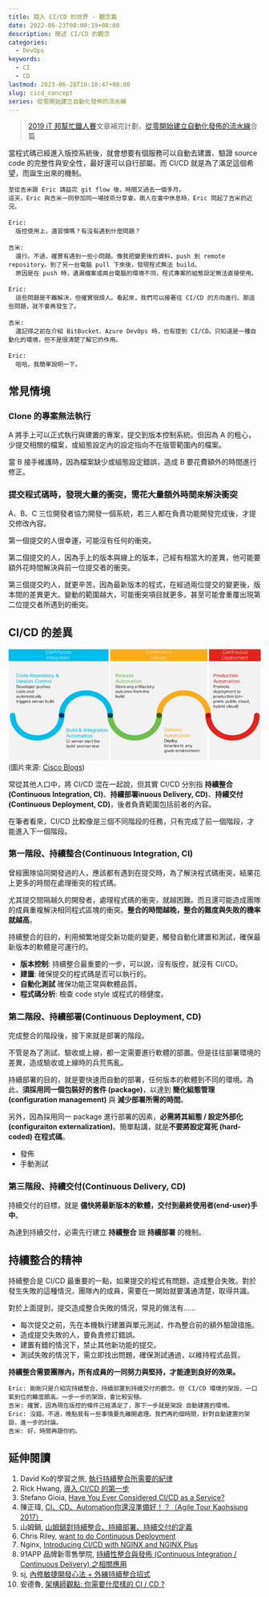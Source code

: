 ```yaml
---
title: 踏入 CI/CD 的世界 - 觀念篇
date: 2022-06-23T00:00:19+08:00
description: 簡述 CI/CD 的觀念
categories:
  - DevOps
keywords:
  - CI
  - CD
lastmod: 2023-06-28T10:10:47+08:00
slug: cicd_concept
series: 從零開始建立自動化發佈的流水線
---
```


> [2019 iT 邦幫忙鐵人賽](https://ithelp.ithome.com.tw/users/20107551/ironman/1906)文章補完計劃，[從零開始建立自動化發佈的流水線](../build-ci-cd-from-scratch/index.md)合篇

當程式碼已經進入版控系統後，就會想要有個服務可以自動去建置、驗證 source code 的完整性與安全性，最好還可以自行部屬。而 CI/CD 就是為了滿足這個希望，而誕生出來的機制。

<!--more-->

```chat
至從吉米跟 Eric 請益完 git flow 後，時間又過去一個多月。
這天，Eric 與吉米一同參加同一場技術分享會。兩人在會中休息時，Eric 問起了吉米的近況。

Eric:
  版控使用上，還習慣嗎？有沒有遇到什麼問題？

吉米:
  還行。不過，確實有遇到一些小問題。像我把變更後的資料，push 到 remote repository。到了另一台電腦 pull 下來後，發現程式無法 build。
  原因是在 push 時，遺漏檔案或兩台電腦的環境不同，程式專案的組態設定無法直接使用。

Eric:
  這些問題是不難解決，但確實很煩人。看起來，我們可以接著往 CI/CD 的方向進行。那這些問題，就不會再發生了。

吉米:
  還記得之前在介紹 BitBucket、Azure DevOps 時，也有提到 CI/CD。只知道是一種自動化的環境，但不是很清楚了解它的作用。

Eric:
  哈哈，我簡單說明一下。
```

## 常見情境

### Clone 的專案無法執行

  A 將手上可以正式執行與建置的專案，提交到版本控制系統。但因為 A 的粗心，少提交相關的檔案，或組態設定內的設定指向不在版管範圍內的檔案。

  當 B 接手維護時，因為檔案缺少或組態設定錯誤，造成 B 要花費額外的時間進行修正。

### 提交程式碼時，發現大量的衝突，需花大量額外時間來解決衝突

  A、B、C 三位開發者協力開發一個系統，若三人都在負責功能開發完成後，才提交修改內容。

  第一個提交的人很幸運，可能沒有任何的衝突。

  第二個提交的人，因為手上的版本與線上的版本，己經有相當大的差異，他可能要額外花時間解決與前一位提交者的衝突。

  第三個提交旳人，就更辛苦。因為最新版本的程式，在經過兩位提交的變更後，版本間的差異更大。變動的範圍越大，可能衝突項目就更多。甚至可能會重覆出現第二位提交者所遇到的衝突。

## CI/CD 的差異

![CI/CD process](./images/cicd_flow.png)
(圖片來源: [Cisco Blogs](https://blogs.cisco.com/cloud/have-you-ever-considered-ci-cd-as-a-service))

常從其他人口中，將 CI/CD 混在一起說，但其實 CI/CD 分別指 **持續整合(Continuous Integration, CI)**、**持續部署inuous Delivery, CD)**、**持續交付(Continuous Deployment, CD)**，後者負責範圍包括前者的內容。

在筆者看來，CI/CD 比較像是三個不同階段的任務，只有完成了前一個階段，才能進入下一個階段。

### 第一階段、持續整合(Continuous Integration, CI)

曾經團隊協同開發過的人，應該都有遇到在提交時，為了解決程式碼衝突，結果花上更多的時間在處理衝突的程式碼。

尤其提交間隔越久的開發者，處理程式碼的衝突，就越困難。而且還可能造成團隊的成員重複解決相同程式區塊的衝突。**整合的時間越晚，整合的難度與失敗的機率就越高**。

持續整合的目的，利用頻繁地提交新功能的變更，觸發自動化建置和測試，確保最新版本的軟體是可運行的。

* **版本控制**: 持續整合最重要的一步，可以說，沒有版控，就沒有 CI/CD。
* **建置**: 確保提交的程式碼是否可以執行的。
* **自動化測試** 確保功能正常與軟體品質。
* **程式碼分析**: 檢查 code style 或程式的穩健度。

### 第二階段、持續部署(Continuous Deployment, CD)

完成整合的階段後，接下來就是部署的階段。

不管是為了測試、驗收或上線，都一定需要進行軟體的部置。但是往往部署環境的差異，造成驗收或上線時的兵荒馬亂。

持續部署的目的，就是要快速而自動的部署，任何版本的軟體到不同的環境。為此，**須採用同一個包裝好的套件 (package)**，以達到 **簡化組態管理(configuration management)** 與 **減少部署所需的時間**。

另外，因為採用同一 package 進行部署的因素，**必需將其組態 / 設定外部化 (configuraiton externalization)**。簡單點講，就是**不要將設定寫死 (hard-coded) 在程式碼**。

* 發佈
* 手動測試

### 第三階段、持續交付(Continuous Delivery, CD)

持續交付的目標，就是 **儘快將最新版本的軟體，交付到最終使用者(end-user)手中**。

為達到持續交付，必需先行建立 **持續整合** 跟 **持續部署** 的機制。

## 持續整合的精神

持續整合是 CI/CD 最重要的一點，如果提交的程式有問題，造成整合失敗。對於發生失敗的這種情況，團隊內的成員，需要在一開始就要溝通清楚，取得共識。

對於上面提到，提交造成整合失敗的情況，常見的做法有……

* 每次提交之前，先在本機執行建置與單元測試，作為整合前的額外驗證措施。
* 造成提交失敗的人，要負責修訂錯誤。
* 建置有錯的情況下，禁止其他新功能的提交。
* 測試失敗的情況下，需立即找出問題，確保測試通過，以維持程式品質。

**持續整合需要團隊內，所有成員的一同努力與堅持，才能達到良好的效果。**

```chat
Eric: 剛剛只是介紹完持續整合、持續部置到持續交付的觀念。但 CI/CD 環境的架設，一口氣到位的難度頗高。一步一步的架設，會比較安穩。
吉米: 確實，因為現在版控的條件己經滿足了，那下一步就是架設 自動建置的環境。
Eric: 沒錯。不過，晚點我有一些事情要先離開處理。我們再約個時間，針對自動建置的架設，進一步的討論。
吉米: 好，時間再跟你約。
```

## 延伸閱讀

1. David Ko的學習之旅, [執行持續整合所需要的紀律](http://kojenchieh.pixnet.net/blog/post/379112090-%E5%9F%B7%E8%A1%8C%E6%8C%81%E7%BA%8C%E6%95%B4%E5%90%88%E6%89%80%E9%9C%80%E8%A6%81%E7%9A%84%E7%B4%80%E5%BE%8B)
2. Rick Hwang, [導入 CI/CD 的第一步](https://rickhw.github.io/2018/03/20/DevOps/First-Step-To-CICD/)
3. Stefano Gioia, [Have You Ever Considered CI/CD as a Service?](https://blogs.cisco.com/cloud/have-you-ever-considered-ci-cd-as-a-service)
4. 陳正瑋, [CI、CD、Automation你還沒準備好！？（Agile Tour Kaohsiung 2017）](https://www.slideshare.net/warfan/cicdautomationagile-tour-kaohsiung-2017)
5. 山姆鍋, [山姆鍋對持續整合、持續部署、持續交付的定義](https://samkuo.me/post/2013/10/continuous-integration-deployment-delivery/)
6. Chris Riley, [want to do Continuous Deployment](https://devops.com/i-want-to-do-continuous-deployment/)
7. Nginx, [Introducing CI/CD with NGINX and NGINX Plus](https://www.nginx.com/blog/introducing-cicd-with-nginx-and-nginx-plus/)
8. 91APP 品牌新零售學院, [持續性整合與發佈 (Continuous Integration / Continuous Delivery) 之相關應用](https://blog.91app.com/continuous-integration-delivery/)
9. sj, [內修敏捷開發心法 + 外練持續整合招式](https://blog.toright.com/posts/4139/%E5%85%A7%E4%BF%AE%E6%95%8F%E6%8D%B7%E9%96%8B%E7%99%BC%E5%BF%83%E6%B3%95-%E5%A4%96%E7%B7%B4%E6%8C%81%E7%BA%8C%E6%95%B4%E5%90%88%E6%8B%9B%E5%BC%8F.html)
10. 安德魯, [架構師觀點: 你需要什麼樣的 CI / CD ?](https://columns.chicken-house.net/2017/08/05/what-cicd-do-you-need/)
